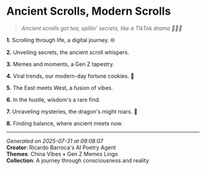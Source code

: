 # Ancient Scrolls, Modern Scrolls

> *Ancient scrolls got tea, spillin' secrets, like a TikTok drama 🧘‍♀️📜*

**1.** Scrolling through life, a digital journey. 🌐


**2.** Unveiling secrets, the ancient scroll whispers.


**3.** Memes and moments, a Gen Z tapestry.


**4.** Viral trends, our modern-day fortune cookies. 🥠


**5.** The East meets West, a fusion of vibes.


**6.** In the hustle, wisdom's a rare find.


**7.** Unraveling mysteries, the dragon's might roars. 🏰


**8.** Finding balance, where ancient meets now.



---

*Generated on 2025-07-31 at 09:08:07*  
**Creator**: Ricardo Barroca's AI Poetry Agent  
**Themes**: China Vibes • Gen Z Memes Lingo  
**Collection**: A journey through consciousness and reality